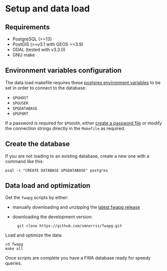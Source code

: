# Setup and data load


## Requirements

- PostgreSQL (>=13)
- PostGIS (>=v3.1 with GEOS >=3.9)
- GDAL (tested with v3.3.0)
- GNU make


## Environment variables configuration

The data load makefile requires these [postgres environment variables](https://www.postgresql.org/docs/current/libpq-envars.html) to be set in order to connect to the database:

- `$PGHOST`
- `$PGUSER`
- `$PGDATABASE`
- `$PGPORT`

If a password is required for `$PGUSER`, either [create a password file](https://www.postgresql.org/docs/current/libpq-pgpass.html) or modify the connection strings directly in the `Makefile` as required.


## Create the database

If you are not loading to an existing database, create a new one with a command like this:

    psql -c "CREATE DATABASE $PGDATABASE" postgres


## Data load and optimization

Get the `fwapg` scripts by either:

- manually downloading and unzipping the [latest fwapg release](https://github.com/smnorris/fwapg/releases)
- downloading the development version:

        git clone https://github.com/smnorris/fwapg.git

Load and optimize the data:

    cd fwapg
    make all

Once scripts are complete you have a FWA database ready for speedy queries.